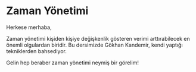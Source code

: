 # Zaman Yönetimi

Herkese merhaba,

Zaman yönetimi kişiden kişiye değişkenlik gösteren verimi arttırabilecek en önemli olgulardan biridir. Bu dersimizde Gökhan Kandemir,  kendi yaptığı tekniklerden bahsediyor. 

Gelin hep beraber zaman yönetimi neymiş bir görelim!
